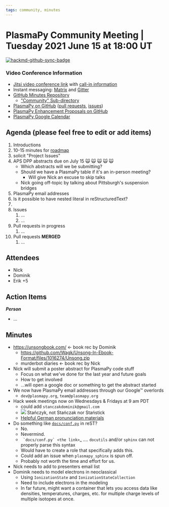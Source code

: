 ```yaml
---
tags: community, minutes
---
```


# PlasmaPy Community Meeting | Tuesday 2021 June 15 at 18:00 UT

[![hackmd-github-sync-badge](https://hackmd.io/ssagX44kQfmZrBQ7IB-EBw/badge)](https://hackmd.io/ssagX44kQfmZrBQ7IB-EBw)


### Video Conference Information
* [Jitsi video conference link](https://meet.jit.si/plasmapy) with [call-in information](https://meet.jit.si/static/dialInInfo.html?room=plasmapy) 
* Instant messaging: [Matrix](https://app.element.io/#/room/#plasmapy:openastronomy.org) and [Gitter](https://gitter.im/PlasmaPy/Lobby)
* [GitHub Minutes Repository](https://github.com/PlasmaPy/plasmapy-project/tree/master/minutes)
    * ["Community" Sub-directory](https://github.com/PlasmaPy/plasmapy-project/tree/master/minutes/_community)
* [PlasmaPy on GitHub](https://github.com/PlasmaPy/plasmapy) ([pull requests](https://github.com/PlasmaPy/plasmapy/pulls), [issues](https://github.com/PlasmaPy/plasmapy/issues))
* [PlasmaPy Enhancement Proposals on GitHub](https://github.com/PlasmaPy/PlasmaPy-PLEPs) 
* [PlasmaPy Google Calendar](https://calendar.google.com/calendar?cid=bzVsb3ZkcW0zaWxsam00ZTlrMDd2cmw5bWdAZ3JvdXAuY2FsZW5kYXIuZ29vZ2xlLmNvbQ)

## Agenda (please feel free to edit or add items)

1. Introductions
2. 10-15 minutes for [roadmap](https://hackmd.io/@plasmapy/ry0mmnj6v)
3. solicit "Project Issues"
4. APS DPP abstracts due on July 15 🙀 🙀 🙀 🙀 🙀
    * Which abstracts will we be submitting?
    * Should we have a PlasmaPy table if it's an in-person meeting?
        * Will give Nick an excuse to skip talks
    * Nick going off-topic by talking about Pittsburgh's suspension bridges
6. PlasmaPy email addresses
7. Is it possible to have nested literal in reStructuredText?
8. 
9. Issues
    1. ...
    2. ...
10. Pull requests in progress 
    1. ...
11. Pull requests **MERGED**
    1. ...
    
## Attendees

* Nick
* Dominik
* Erik +5

## Action Items

***Person***
* ...

## Minutes

* https://unsongbook.com/ <- book rec by Dominik
    * https://github.com/Wagk/Unsong-In-Ebook-Format/files/1016274/Unsong.zip
    * murderbot diaries <- book rec by Nick
* Nick will submit a poster abstract for PlasmaPy code stuff
    * Focus on what we've done for the last year and future goals
    * How to get involved
    * ...will open a google doc or something to get the abstract started
* We now have PlasmaPy email addresses through our Google™ overlords
    * `dev@plasmapy.org`, `team@plasmapy.org`
* Hack week meetings now on Wednesdays & Fridays at 9 am PDT
    * could add `stanczakdominik@gmail.com`
    * ![](https://i.imgur.com/SMu6bi5.jpg) Stańczyk, not Stańczak nor Staństick
    * [Helpful German pronunciation materials](https://en.wikipedia.org/wiki/Rammstein_discography)
* Do something like [`docs/conf.py`](https://sdfasjklfsa.com) in reST?
    * No.
    * Nevermind.
    * `` `docs/conf.py` <the link>``_ .... `docutils` and/or `sphinx` can not properly parse this syntax
    * Would have to create a role that specifically adds this.
    * Could add an issue when `plasmapy_sphinx` is spun off.
    * Probably not worth the time and effort for us.
* Nick needs to add to presenters email list
* Dominik needs to model electrons in neoclassical
    * Using `IonizationState` and `IonizationStateCollection`
    * Need to include electrons in the modeling
    * In far future, might want a container that lets you access data like densities, temperatures, charges, etc. for multiple charge levels of multiple isotopes at once.

